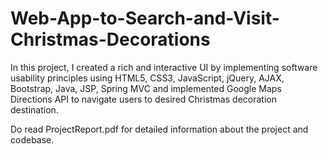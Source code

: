 # Web-App-to-Search-and-Visit-Christmas-Decorations

In this project, I created a rich and interactive UI by implementing software usability principles using HTML5, CSS3, JavaScript, jQuery, AJAX, Bootstrap, Java, JSP, Spring MVC and implemented Google Maps Directions API to navigate users to desired Christmas decoration destination.

Do read ProjectReport.pdf for detailed information about the project and codebase.
